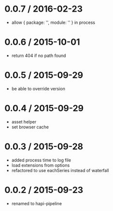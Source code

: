 
0.0.7 / 2016-02-23
==================

  * allow { package: '', module: '' } in process

0.0.6 / 2015-10-01
==================

  * return 404 if no path found

0.0.5 / 2015-09-29
==================

  * be able to override version

0.0.4 / 2015-09-29
==================

  * asset helper
  * set browser cache

0.0.3 / 2015-09-28
==================

  * added process time to log file
  * load extensions from options
  * refactored to use eachSeries instead of waterfall

0.0.2 / 2015-09-23
==================

  * renamed to hapi-pipeline
